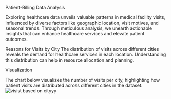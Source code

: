 Patient-Billing Data Analysis

Exploring healthcare data unveils valuable patterns in medical facility visits, influenced by diverse factors like geographic location, visit motives, and seasonal trends.
Through meticulous analysis, we unearth actionable insights that can enhance healthcare services and elevate patient outcomes.

Reasons for Visits by City
The distribution of visits across different cities reveals the demand for healthcare services in each location. Understanding this distribution can help in resource 
allocation and planning.

Visualization

The chart below visualizes the number of visits per city, highlighting how patient visits are distributed across different cities in the dataset.
![visist based on cityyy](https://github.com/Eykg/Data-332_EK/assets/159856425/3263572d-032d-4baf-81bf-e392a3261eb7)
